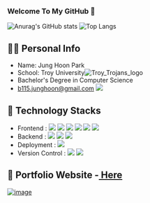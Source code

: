 ### Welcome To My GitHub 👋



![Anurag's GitHub stats](https://github-readme-stats-sand-six-91.vercel.app/api?username=HoooonPark&show_icons=true&count_private=true&line_height=24&theme=dracula&hide=stars)
![Top Langs](https://github-readme-stats-sand-six-91.vercel.app/api/top-langs/?username=HoooonPark&layout=compact&theme=dracula)

## 🙋‍♂️ Personal Info
- Name: Jung Hoon Park
- School: Troy University![Troy_Trojans_logo](https://user-images.githubusercontent.com/116849528/229267920-fd1fc3de-6f00-4b98-89f4-17dc401eecb8.svg)
- Bachelor's Degree in Computer Science 
- b115.junghoon@gmail.com  <a><img src="https://img.shields.io/badge/Gmail-EA4335?style=plastic&logo=Gmail&logoColor=white"/></a>   

## 🔨 Technology Stacks
- Frontend : <span><img src="https://img.shields.io/badge/HTML-e34f26?style=flat&logo=html5&logoColor=white"/></span>
<span><img src="https://img.shields.io/badge/CSS-1572b6?style=flat&logo=css3&logoColor=white"/></span>
<span><img src="https://img.shields.io/badge/JavaScript-dbab09?style=flat&logo=javascript&logoColor=white"/></span>
<span><img src="https://img.shields.io/badge/React-61dafb?style=flat&logo=react&logoColor=white"/></span>
<span><img src="https://img.shields.io/badge/jQuery-0769ad?style=flat&logo=jquery&logoColor=white"/></span>
<span><img src="https://img.shields.io/badge/Bootstrap-7952B3?style=flat&logo=Bootstrap&logoColor=white"/></span><br/>
- Backend : <span><img src="https://img.shields.io/badge/Python-3776AB?style=flat&logo=python&logoColor=white"/></span>
<span><img src="https://img.shields.io/badge/MySQL-4479A1?style=flat&logo=MySQL&logoColor=white"/></span>
<span><img src="https://img.shields.io/badge/Node.js-8F0000?style=flat&logo=Node.js&logoColor=white"/></span><br/>
- Deployment : <span><img src="https://img.shields.io/badge/Netlify-00c7b7?style=flat&logo=netlify&logoColor=white"/></span><br/>
- Version Control : <span><img src="https://img.shields.io/badge/Git-f05032?style=flat&logo=git&logoColor=white"/></span>
<span><img src="https://img.shields.io/badge/GitHub-181717?style=flat&logo=github&logoColor=white"/></span><br/>

## 📝 Portfolio Website -<a href="https://yalacha.com"> Here</a>
[![image](https://user-images.githubusercontent.com/116849528/229267479-03c5345c-1816-47ac-a133-5fe77547fa9a.PNG)](https://yalacha.com)
